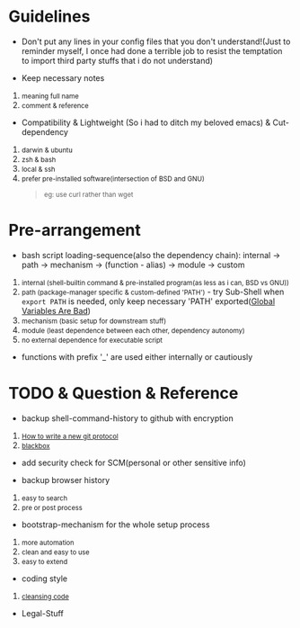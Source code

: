 # Guidelines
+ Don't put any lines in your config files that you don't understand!(Just to reminder myself, I once had done a terrible job to resist the temptation to import third party stuffs that i do not understand)

+ Keep necessary notes
 1. <small>meaning full name</small>
 2. <small>comment & reference</small>

+ Compatibility & Lightweight (So i had to ditch my beloved emacs) & Cut-dependency
 1. <small>darwin & ubuntu</small>
 2. <small>zsh & bash</small>
 3. <small>local & ssh</small>
 4. <small>prefer pre-installed software(intersection of BSD and GNU)</small>
 	> <small>eg: use curl rather than wget</small>

# Pre-arrangement
+ bash script loading-sequence(also the dependency chain): internal -> path -> mechanism -> (function - alias) -> module -> custom
 1. <small>internal (shell-builtin command & pre-installed program(as less as i can, BSD vs GNU))</small>
 2. <small>path (package-manager specific & custom-defined 'PATH')</small>
    	- try Sub-Shell when ```export PATH``` is needed, only keep necessary 'PATH' exported([Global Variables Are Bad](http://c2.com/cgi/wiki?GlobalVariablesAreBad))
 3. <small>mechanism (basic setup for downstream stuff)</small>
 4. <small>module (least dependence between each other, dependency autonomy)</small>
 5. <small>no external dependence for executable script</small>

+ functions with prefix '_' are used either internally or cautiously


# TODO & Question & Reference
+ backup shell-command-history to github with encryption
 1. <small>[How to write a new git protocol](https://rovaughn.github.io/2015-2-9.html)</small>
 2. <small>[blackbox](https://github.com/StackExchange/blackbox)</small>

+ add security check for SCM(personal or other sensitive info)

+ backup browser history
 1. <small>easy to search</small>
 2. <small>pre or post process</small>

+ bootstrap-mechanism for the whole setup process
 1. <small>more automation</small>
 2. <small>clean and easy to use</small>
 3. <small>easy to extend</small>

+ coding style
 1. <small>[cleansing code](http://bencane.com/2014/06/06/8-tips-for-creating-better-bash-scripts/)</small>

+ Legal-Stuff
